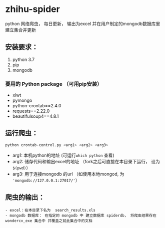 # zhihu-spider

python 网络爬虫， 每日更新， 输出为excel 并在用户制定的mongodb数据库里建立集合并更新

## 安装要求：
1. python 3.7
2. pip
3. mongodb

### 要用的 Python package （可用pip安装）

- xlwt
- pymongo 
- python-crontab==2.4.0
- requests==2.22.0
- beautifulsoup4==4.8.1

## 运行爬虫：
>
```python
python crontab-control.py <arg1> <arg2> <arg3>
```
>> 

- arg1: 本机python的地址 (可运行```which python``` 查看)
- arg2: 储存代码和输出excel的地址 （fork之后可直接在本目录下运行， 设为```$(pwd)```） 
- arg3: 用于连接mongodb 的url （如使用本地mongod, 为 ```'mongodb://127.0.0.1:27017/'```）

 
## 爬虫的输出：
```
- excel：在本目录下名为  search_results.xls
- mongodb 数据库： 在指定的 mongodb 中 建立数据库 spiderdb， 将爬虫结果存在 wondercv_exe 集合中 并覆盖之前此集合中的文档
```
